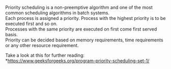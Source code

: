 
Priority scheduling is a non-preemptive algorithm and one of the most common scheduling algorithms in batch systems. <br>
Each process is assigned a priority. Process with the highest priority is to be executed first and so on. <br>
Processes with the same priority are executed on first come first served basis. <br>
Priority can be decided based on memory requirements, time requirements or any other resource requirement.<br>


Take a look at this for further reading: <br>
*https://www.geeksforgeeks.org/program-priority-scheduling-set-1/
